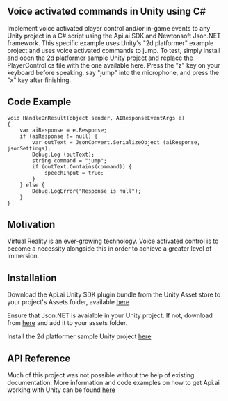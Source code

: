 ## Voice activated commands in Unity using C#

Implement voice activated player control and/or in-game events to any Unity project in a C# script using the Api.ai SDK and Newtonsoft Json.NET framework. This specific example uses Unity's "2d platformer" example project and uses voice activated commands to jump. To test, simply install and open the 2d platformer sample Unity project and replace the PlayerControl.cs file with the one available here. Press the "z" key on your keyboard before speaking, say "jump" into the microphone, and press the "x" key after finishing.

## Code Example

	void HandleOnResult(object sender, AIResponseEventArgs e)
	{
		var aiResponse = e.Response;
		if (aiResponse != null) {
			var outText = JsonConvert.SerializeObject (aiResponse, jsonSettings);
			Debug.Log (outText);
			string command = "jump";
			if (outText.Contains(command)) {
				speechInput = true;
			}
		} else {
			Debug.LogError("Response is null");
		}
	}

## Motivation

Virtual Reality is an ever-growing technology. Voice activated control is to become a necessity alongside this in order to achieve a greater level of immersion.

## Installation

Download the Api.ai Unity SDK plugin bundle from the Unity Asset store to your project's Assets folder, available [here](https://www.assetstore.unity3d.com/en/#!/content/31498)

Ensure that Json.NET is avaialble in your Unity project. If not, download from [here](http://www.newtonsoft.com/json) and add it to your assets folder.

Install the 2d platformer sample Unity project [here](https://www.assetstore.unity3d.com/en/#!/content/11228)

## API Reference

Much of this project was not possible without the help of existing documentation. More information and code examples on how to get Api.ai working with Unity can be found [here](https://github.com/api-ai/api-ai-unity)